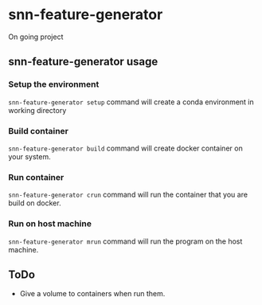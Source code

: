 # snn-feature-generator
On going project

## snn-feature-generator usage
### Setup the environment
```snn-feature-generator setup``` command will create a conda environment in working directory

### Build container 
```snn-feature-generator build``` command will create docker container on your system.

### Run container
```snn-feature-generator crun``` command will run the container that you are build on docker.

### Run on host machine
```snn-feature-generator mrun``` command will run the program on the host machine.

## ToDo
* Give a volume to containers when run them. 